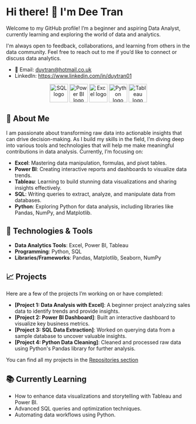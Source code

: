 # Hi there! 👋 I'm Dee Tran

Welcome to my GitHub profile! I’m a beginner and aspiring Data Analyst, currently learning and exploring the world of data and analytics.

I'm always open to feedback, collaborations, and learning from others in the data community. Feel free to reach out to me if you’d like to connect or discuss data analytics.

- 📧 Email: duytran@hotmail.co.uk
- LinkedIn: https://www.linkedin.com/in/duytran01

<p align="center">
  <img src="https://img.shields.io/badge/-SQL-1f3d5f?logo=mysql&logoColor=ffffff" alt="SQL logo" height="50"/>
  <img src="https://upload.wikimedia.org/wikipedia/commons/thumb/7/73/Power_BI_Logo_2020.svg/800px-Power_BI_Logo_2020.svg.png" alt="Power BI logo" height="50"/>
  <img src="https://upload.wikimedia.org/wikipedia/commons/6/6a/Microsoft_Excel_Logo_2013.svg" alt="Excel logo" height="50"/>
  <img src="[https://img.shields.io/badge/-Python-3776AB?logo=python&logoColor=ffffff](https://user-images.githubusercontent.com/25181517/183423507-c056a6f9-1ba8-4312-a350-19bcbc5a8697.png)" alt="Python logo" height="50"/>
  <img src="https://img.shields.io/badge/-Tableau-E97627?logo=tableau&logoColor=ffffff" alt="Tableau logo" height="50"/>
</p>

## 🚀 About Me
I am passionate about transforming raw data into actionable insights that can drive decision-making. As I build my skills in the field, I’m diving deep into various tools and technologies that will help me make meaningful contributions in data analysis. Currently, I’m focusing on:

- **Excel**: Mastering data manipulation, formulas, and pivot tables.
- **Power BI**: Creating interactive reports and dashboards to visualize data trends.
- **Tableau**: Learning to build stunning data visualizations and sharing insights effectively.
- **SQL**: Writing queries to extract, analyze, and manipulate data from databases.
- **Python**: Exploring Python for data analysis, including libraries like Pandas, NumPy, and Matplotlib.

## 🔧 Technologies & Tools

- **Data Analytics Tools**: Excel, Power BI, Tableau
- **Programming**: Python, SQL
- **Libraries/Frameworks**: Pandas, Matplotlib, Seaborn, NumPy

## 📈 Projects

Here are a few of the projects I’m working on or have completed:

- **[Project 1: Data Analysis with Excel]**: A beginner project analyzing sales data to identify trends and provide insights.
- **[Project 2: Power BI Dashboard]**: Built an interactive dashboard to visualize key business metrics.
- **[Project 3: SQL Data Extraction]**: Worked on querying data from a sample database to uncover valuable insights.
- **[Project 4: Python Data Cleaning]**: Cleaned and processed raw data using Python's Pandas library for further analysis.

You can find all my projects in the [Repositories section](https://github.com/DeeTran01?tab=repositories)

## 📚 Currently Learning

- How to enhance data visualizations and storytelling with Tableau and Power BI.
- Advanced SQL queries and optimization techniques.
- Automating data workflows using Python.
